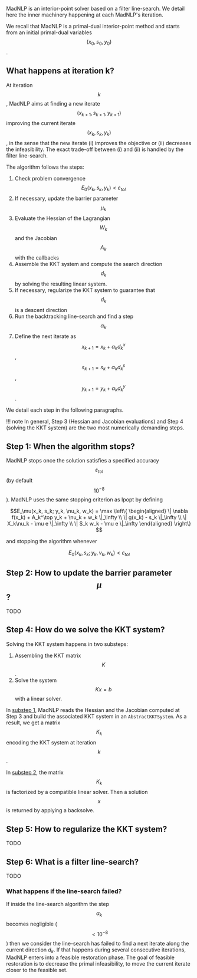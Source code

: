 
MadNLP is an interior-point solver based on a filter line-search.
We detail here the inner machinery happening at each MadNLP's iteration.

We recall that MadNLP is a primal-dual interior-point method
and starts from an initial primal-dual variables $$(x_0, s_0, y_0)$$.

## What happens at iteration k?

At iteration $$k$$, MadNLP aims at finding a new iterate
$$(x_{k+1}, s_{k+1}, y_{k+1})$$ improving the current
iterate $$(x_{k}, s_{k}, y_{k})$$, in the sense that
the new iterate (i) improves the objective or (ii) decreases the
infeasibility. The exact trade-off between (i) and (ii) is
handled by the filter line-search.

The algorithm follows the steps:

1. Check problem convergence $$E_0(x_k, s_k, y_k) < \varepsilon_{tol}$$
2. If necessary, update the barrier parameter $$\mu_k$$
3. Evaluate the Hessian of the Lagrangian $$W_k$$ and the Jacobian $$A_k$$ with the callbacks
4. Assemble the KKT system and compute the search direction $$d_k$$ by solving the resulting linear system.
5. If necessary, regularize the KKT system to guarantee that $$d_k$$ is a descent direction
6. Run the backtracking line-search and find a step $$\alpha_k$$
7. Define the next iterate as $$x_{k+1} = x_k + \alpha_k d_k^x$$, $$s_{k+1} = s_k + \alpha_k d_k^s$$, $$y_{k+1} = y_k + \alpha_k d_k^y$$.

We detail each step in the following paragraphs.

!!! note
    In general, Step 3 (Hessian and Jacobian evaluations) and Step 4 (solving the KKT system) are the two most numerically demanding steps.

## Step 1: When the algorithm stops?

MadNLP stops once the solution satisfies a specified accuracy $$\varepsilon_{tol}$$
(by default $$10^{-8}$$). MadNLP uses the same stopping criterion
as Ipopt by defining
```math
E_\mu(x_k, s_k; y_k, \nu_k, w_k) =
\max \left\{
\begin{aligned}
\| \nabla f(x_k) + A_k^\top y_k + \nu_k + w_k \|_\infty \\
\| g(x_k) - s_k \|_\infty \\
\| X_k\nu_k - \mu e \|_\infty \\
\| S_k w_k - \mu e \|_\infty
\end{aligned}
\right\}

```
and stopping the algorithm whenever
```math
E_0(x_k, s_k; y_k, \nu_k, w_k) < \varepsilon_{tol}

```

## Step 2: How to update the barrier parameter $$\mu$$?
TODO

## Step 4: How do we solve the KKT system?

Solving the KKT system happens in two substeps:
1. Assembling the KKT matrix $$K$$.
2. Solve the system $$Kx = b$$ with a linear solver.

In [substep 1](kkt.md), MadNLP reads the Hessian and the Jacobian
computed at Step 3 and build the associated KKT system
in an `AbstractKKTSystem`. As a result, we get a matrix $$K_k$$
encoding the KKT system at iteration $$k$$.

In [substep 2](linear_solvers.md), the matrix $$K_k$$ is factorized by a compatible
linear solver. Then a solution $$x$$ is returned by applying
a backsolve.

## Step 5: How to regularize the KKT system?
TODO

## Step 6: What is a filter line-search?
TODO


### What happens if the line-search failed?

If inside the line-search algorithm the step $$\alpha_k$$ becomes
negligible ($$<10^{-8}$$) then we consider the line-search
has failed to find a next iterate along the current direction $d_k$.
If that happens during several consecutive iterations, MadNLP
enters into a feasible restoration phase. The goal of feasible
restoration is to decrease the primal infeasibility, to move the
current iterate closer to the feasible set.

